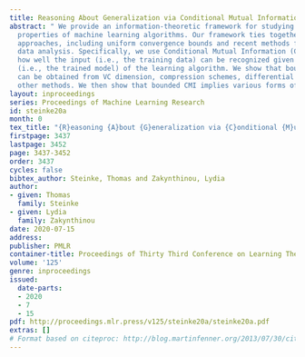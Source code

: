 ```yaml
---
title: Reasoning About Generalization via Conditional Mutual Information
abstract: " We provide an information-theoretic framework for studying the generalization
  properties of machine learning algorithms. Our framework ties together existing
  approaches, including uniform convergence bounds and recent methods for adaptive
  data analysis. Specifically, we use Conditional Mutual Information (CMI) to quantify
  how well the input (i.e., the training data) can be recognized given the output
  (i.e., the trained model) of the learning algorithm. We show that bounds on CMI
  can be obtained from VC dimension, compression schemes, differential privacy, and
  other methods. We then show that bounded CMI implies various forms of generalization."
layout: inproceedings
series: Proceedings of Machine Learning Research
id: steinke20a
month: 0
tex_title: "{R}easoning {A}bout {G}eneralization via {C}onditional {M}utual {I}nformation"
firstpage: 3437
lastpage: 3452
page: 3437-3452
order: 3437
cycles: false
bibtex_author: Steinke, Thomas and Zakynthinou, Lydia
author:
- given: Thomas
  family: Steinke
- given: Lydia
  family: Zakynthinou
date: 2020-07-15
address: 
publisher: PMLR
container-title: Proceedings of Thirty Third Conference on Learning Theory
volume: '125'
genre: inproceedings
issued:
  date-parts:
  - 2020
  - 7
  - 15
pdf: http://proceedings.mlr.press/v125/steinke20a/steinke20a.pdf
extras: []
# Format based on citeproc: http://blog.martinfenner.org/2013/07/30/citeproc-yaml-for-bibliographies/
---
```

